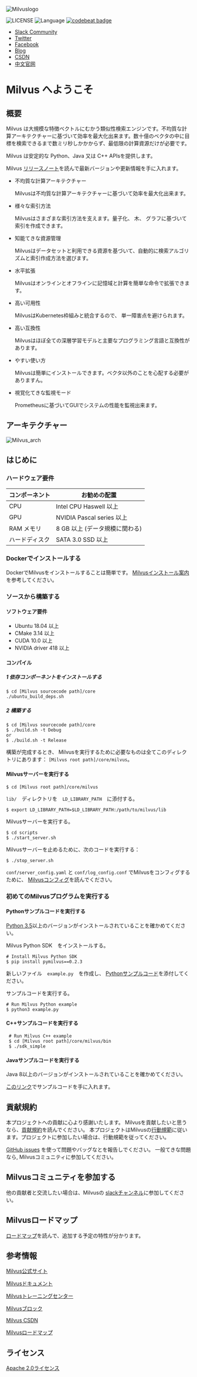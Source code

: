 ![Milvuslogo](https://github.com/milvus-io/docs/blob/master/assets/milvus_logo.png)


![LICENSE](https://img.shields.io/badge/license-Apache--2.0-brightgreen)
![Language](https://img.shields.io/badge/language-C%2B%2B-blue)
[![codebeat badge](https://codebeat.co/badges/e030a4f6-b126-4475-a938-4723d54ec3a7?style=plastic)](https://codebeat.co/projects/github-com-jinhai-cn-milvus-master)

- [Slack Community](https://join.slack.com/t/milvusio/shared_invite/enQtNzY1OTQ0NDI3NjMzLWNmYmM1NmNjOTQ5MGI5NDhhYmRhMGU5M2NhNzhhMDMzY2MzNDdlYjM5ODQ5MmE3ODFlYzU3YjJkNmVlNDQ2ZTk)
- [Twitter](https://twitter.com/milvusio)
- [Facebook](https://www.facebook.com/io.milvus.5)
- [Blog](https://www.milvus.io/blog/)
- [CSDN](https://zilliz.blog.csdn.net/)
- [中文官网](https://www.milvus.io/zh-CN/)


# Milvus へようこそ

## 概要

Milvus は大規模な特徴ベクトルにむかう類似性検索エンジンです。不均質な計算アーキテクチャーに基づいて効率を最大化出来ます。数十億のベクタの中に目標を検索できるまで数ミリ秒しかかからず、最低限の計算資源だけが必要です。

Milvus は安定的な Python、Java 又は C++ APIsを提供します。

Milvus [リリースノート](https://milvus.io/docs/en/release/v0.5.1/)を読んで最新バージョンや更新情報を手に入れます。

- 不均質な計算アーキテクチャー

  Milvusは不均質な計算アーキテクチャーに基づいて効率を最大化出来ます。

- 様々な索引方法

  Milvusはさまざまな索引方法を支えます。量子化、 木、 グラフに基づいて索引を作成できます。

- 知能てきな資源管理

  Milvusはデータセットと利用できる資源を基づいて、自動的に検索アルゴリズムと索引作成方法を選びます。

- 水平拡張

  Milvusはオンラインとオフラインに記憶域と計算を簡単な命令で拡張できます。

- 高い可用性

  MilvusはKubernetes枠組みと統合するので、 単一障害点を避けられます。

- 高い互換性

  Milvusはほぼ全ての深層学習モデルと主要なプログラミング言語と互換性があります。

- やすい使い方

  Milvusは簡単にインストールできます。ベクタ以外のことを心配する必要がありますん。

- 視覚化てきな監視モード

  Prometheusに基づいてGUIでシステムの性能を監視出来ます。

## アーキテクチャー

![Milvus_arch](https://github.com/milvus-io/docs/blob/master/assets/milvus_arch.png)

## はじめに

### ハードウェア要件

| コンポーネント | お勧めの配置           |
| --------- | ----------------------------------- |
| CPU       | Intel CPU Haswell 以上      |
| GPU       | NVIDIA Pascal series 以上   |
| RAM メモリ   | 8 GB 以上 (データ規模に関わる) |
| ハードディスク   | SATA 3.0 SSD 以上           |

### Dockerでインストールする

DockerでMilvusをインストールすることは簡単です。 [Milvusインストール案内](https://milvus.io/docs/en/userguide/install_milvus/) を参考してください。

### ソースから構築する

#### ソフトウェア要件

- Ubuntu 18.04 以上
- CMake 3.14 以上
- CUDA 10.0 以上
- NVIDIA driver 418 以上

#### コンパイル

##### 1  依存コンポーネントをインストールする

```shell
$ cd [Milvus sourcecode path]/core
./ubuntu_build_deps.sh
```

##### 2 構築する

```shell
$ cd [Milvus sourcecode path]/core
$ ./build.sh -t Debug
or 
$ ./build.sh -t Release
```

構築が完成するとき、 Milvusを実行するために必要なものは全てこのディレクトリにあります： `[Milvus root path]/core/milvus`。

#### Milvusサーバーを実行する

```shell
$ cd [Milvus root path]/core/milvus
```

`lib/`　ディレクトリを　`LD_LIBRARY_PATH`　に添付する。

```shell
$ export LD_LIBRARY_PATH=$LD_LIBRARY_PATH:/path/to/milvus/lib
```

Milvusサーバーを実行する。

```shell
$ cd scripts
$ ./start_server.sh
```

Milvusサーバーを止めるために、次のコードを実行する：

```shell
$ ./stop_server.sh
```

`conf/server_config.yaml` と `conf/log_config.conf` でMilvusをコンフィグするために、 [Milvusコンフィグ](https://github.com/milvus-io/docs/blob/master/reference/milvus_config.md)を読んでください。

### 初めてのMilvusプログラムを実行する

#### Pythonサンプルコードを実行する

[Python 3.5](https://www.python.org/downloads/)以上のバージョンがインストールされていることを確かめてください。

Milvus Python SDK　をインストールする。

```shell
# Install Milvus Python SDK
$ pip install pymilvus==0.2.3
```

新しいファイル　`example.py`　を作成し、 [Pythonサンプルコード]( https://github.com/milvus-io/pymilvus/blob/master/examples/advanced_example.py)を添付してください。

サンプルコードを実行する。

```shell
# Run Milvus Python example
$ python3 example.py
```

#### C++サンプルコードを実行する

```shell
 # Run Milvus C++ example
 $ cd [Milvus root path]/core/milvus/bin
 $ ./sdk_simple
```

#### Javaサンプルコードを実行する

Java 8以上のバージョンがインストールされていることを確かめてください。

[このリンク](https://github.com/milvus-io/milvus-sdk-java/tree/master/examples)でサンプルコードを手に入れます。

## 貢献規約

本プロジェクトへの貢献に心より感謝いたします。 Milvusを貢献したいと思うなら、[貢献規約](CONTRIBUTING.md)を読んでください。 本プロジェクトはMilvusの[行動規範](CODE_OF_CONDUCT.md)に従います。プロジェクトに参加したい場合は、行動規範を従ってください。

[GitHub issues](https://github.com/milvus-io/milvus/issues/new/choose) を使って問題やバッグなとを報告しでください。 一般てきな問題なら, Milvusコミュニティに参加してください。

## Milvusコミュニティを参加する

他の貢献者と交流したい場合は、Milvusの [slackチャンネル](https://join.slack.com/t/milvusio/shared_invite/enQtNzY1OTQ0NDI3NjMzLWNmYmM1NmNjOTQ5MGI5NDhhYmRhMGU5M2NhNzhhMDMzY2MzNDdlYjM5ODQ5MmE3ODFlYzU3YjJkNmVlNDQ2ZTk)に参加してください。

## Milvusロードマップ

[ロードマップ](https://milvus.io/docs/en/roadmap/)を読んで、追加する予定の特性が分かります。

## 参考情報

[Milvus公式サイト](https://www.milvus.io)

[Milvusドキュメント](https://www.milvus.io/docs/en/userguide/install_milvus/)

[Milvusトレーニングセンター](https://github.com/milvus-io/bootcamp)

[Milvusブロック](https://www.milvus.io/blog/)

[Milvus CSDN](https://zilliz.blog.csdn.net/)

[Milvusロードマップ](https://milvus.io/docs/en/roadmap/)


## ライセンス

[Apache 2.0ライセンス](LICENSE)
